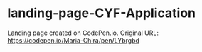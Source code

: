 # landing-page-CYF-Application
 Landing page created on CodePen.io. Original URL: https://codepen.io/Maria-Chira/pen/LYbrgbd
